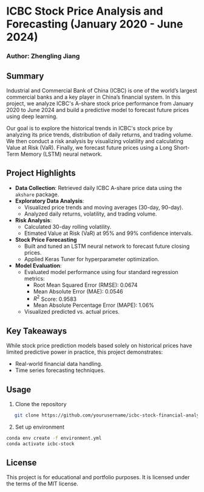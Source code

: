 # ICBC Stock Price Analysis and Forecasting (January 2020 - June 2024)

### Author: Zhengling Jiang

## Summary
Industrial and Commercial Bank of China (ICBC) is one of the world’s largest commercial banks and a key player in China’s financial system. In this project, we analyze ICBC's A-share stock price performance from January 2020 to June 2024 and build a predictive model to forecast future prices using deep learning.

Our goal is to explore the historical trends in ICBC's stock price by analyzing its price trends, distribution of daily returns, and trading volume. We then conduct a risk analysis by visualizing volatility and calculating Value at Risk (VaR). Finally, we forecast future prices using a Long Short-Term Memory (LSTM) neural network.

## Project Highlights
- **Data Collection**: Retrieved daily ICBC A-share price data using the `akshare` package.
- **Exploratory Data Analysis**:
  - Visualized price trends and moving averages (30-day, 90-day).
  - Analyzed daily returns, volatility, and trading volume.
- **Risk Analysis**:
  - Calculated 30-day rolling volatility.
  - Etimated Value at Risk (VaR) at 95% and 99% confidence intervals.
- **Stock Price Forecasting**
  - Built and tuned an LSTM neural network to forecast future closing prices.
  - Applied Keras Tuner for hyperparameter optimization.
- **Model Evaluation**:
  - Evaluated model performance using four standard regression metrics:
    - Root Mean Squared Error (RMSE): 0.0674  
    - Mean Absolute Error (MAE): 0.0546  
    - $R^2$ Score: 0.9583  
    - Mean Absolute Percentage Error (MAPE): 1.06%
  - Visualized predicted vs. actual prices.

## Key Takeaways
While stock price prediction models based solely on historical prices have limited predictive power in practice, this project demonstrates:
- Real-world financial data handling.
- Time series forecasting techniques.


## Usage

1. Clone the repository
```bash
   git clone https://github.com/yourusername/icbc-stock-financial-analysis.git
```
2. Set up environment
```bash
conda env create -f environment.yml
conda activate icbc-stock
```
## License
This project is for educational and portfolio purposes. It is licensed under the terms of the MIT license.


